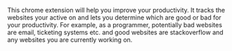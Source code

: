 This chrome extension will help you improve your productivity. It tracks the websites your active on and lets you determine which are good or bad for your productivity. For example, as a programmer, potentially bad websites are email, ticketing systems etc. and good websites are stackoverflow and any websites you are currently working on.
